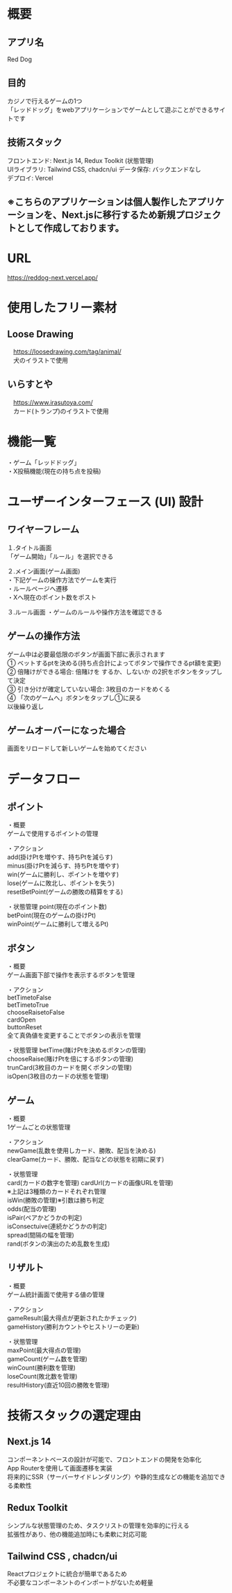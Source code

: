 # 概要
## アプリ名   
Red Dog  
  
## 目的   
カジノで行えるゲームの1つ  
「レッドドッグ」をwebアプリケーションでゲームとして遊ぶことができるサイトです  
  
## 技術スタック  
フロントエンド: Next.js 14, Redux Toolkit (状態管理)  
UIライブラリ: Tailwind CSS, chadcn/ui 
データ保存: バックエンドなし  
デプロイ: Vercel  
  
## ※こちらのアプリケーションは個人製作したアプリケーションを、Next.jsに移行するため新規プロジェクトとして作成しております。  
  

# URL
https://reddog-next.vercel.app/  

# 使用したフリー素材
## Loose Drawing  
　https://loosedrawing.com/tag/animal/  
　犬のイラストで使用

## いらすとや  
　https://www.irasutoya.com/  
　カード(トランプ)のイラストで使用

# 機能一覧
・ゲーム「レッドドッグ」  
・X投稿機能(現在の持ち点を投稿)　　

# ユーザーインターフェース (UI) 設計
## ワイヤーフレーム
１.タイトル画面  
「ゲーム開始」「ルール」を選択できる  

２.メイン画面(ゲーム画面)  
・下記ゲームの操作方法でゲームを実行  
・ルールページへ遷移  
・Xへ現在のポイント数をポスト  

３.ルール画面
・ゲームのルールや操作方法を確認できる  

## ゲームの操作方法
ゲーム中は必要最低限のボタンが画面下部に表示されます  
① ベットするptを決める(持ち点合計によってボタンで操作できるpt額を変更)  
② 倍賭けができる場合: 倍賭けを するか、しないか の2択をボタンをタップして決定  
③ 引き分けが確定していない場合: 3枚目のカードをめくる  
④ 「次のゲームへ」ボタンをタップし①に戻る  
以後繰り返し  

## ゲームオーバーになった場合
画面をリロードして新しいゲームを始めてください  

# データフロー
## ポイント
・概要  
  ゲームで使用するポイントの管理　　
  
・アクション  
  add(掛けPtを増やす、持ちPtを減らす)  
  minus(掛けPtを減らす、持ちPtを増やす)  
  win(ゲームに勝利し、ポイントを増やす)  
  lose(ゲームに敗北し、ポイントを失う)  
  resetBetPoint(ゲームの勝敗の精算をする)  
  
・状態管理
  point(現在のポイント数)  
  betPoint(現在のゲームの掛けPt)  
  winPoint(ゲームに勝利して増えるPt)  

## ボタン
・概要  
  ゲーム画面下部で操作を表示するボタンを管理  
  
・アクション  
  betTimetoFalse  
  betTimetoTrue  
  chooseRaisetoFalse  
  cardOpen  
  buttonReset  
  全て真偽値を変更することでボタンの表示を管理  
  
・状態管理
  betTime(賭けPtを決めるボタンの管理)  
  chooseRaise(賭けPtを倍にするボタンの管理)  
  trunCard(3枚目のカードを開くボタンの管理)  
  isOpen(3枚目のカードの状態を管理)  

## ゲーム
・概要  
  1ゲームごとの状態管理  
  
・アクション  
  newGame(乱数を使用しカード、勝敗、配当を決める)  
  clearGame(カード、勝敗、配当などの状態を初期に戻す)  
  
・状態管理  
  card(カードの数字を管理)
  cardUrl(カードの画像URLを管理)  
  ※上記は3種類のカードそれぞれ管理  
  isWin(勝敗の管理)※引数は勝ち判定  
  odds(配当の管理)  
  isPair(ペアかどうかの判定)  
  isConsectuive(連続かどうかの判定)  
  spread(間隔の幅を管理)  
  rand(ボタンの演出のため乱数を生成)  

## リザルト
・概要  
  ゲーム統計画面で使用する値の管理  
  
・アクション  
  gameResult(最大得点が更新されたかチェック)  
  gameHistory(勝利カウントやヒストリーの更新)
  
・状態管理  
  maxPoint(最大得点の管理)  
  gameCount(ゲーム数を管理)  
  winCount(勝利数を管理)  
  loseCount(敗北数を管理)  
  resultHistory(直近10回の勝敗を管理)  

# 技術スタックの選定理由
## Next.js 14
コンポーネントベースの設計が可能で、フロントエンドの開発を効率化  
App Routerを使用して画面遷移を実装  
将来的にSSR（サーバーサイドレンダリング）や静的生成などの機能を追加できる柔軟性  
## Redux Toolkit
シンプルな状態管理のため、タスクリストの管理を効率的に行える  
拡張性があり、他の機能追加時にも柔軟に対応可能  
## Tailwind CSS , chadcn/ui
Reactプロジェクトに統合が簡単であるため  
不必要なコンポーネントのインポートがないため軽量  